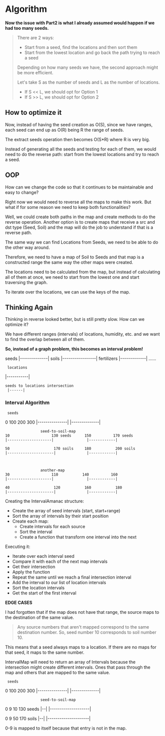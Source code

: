 # Algorithm

**Now the issue with Part2 is what I already assumed would happen if we had too many seeds.**

> There are 2 ways:
>
>- Start from a seed, find the locations and then sort them
>- Start from the lowest location and go back the path trying to reach a seed
>
>Depending on how many seeds we have, the second approach might be more efficient.
>
>Let's take S as the number of seeds and L as the number of locations.
>
>- If S << L, we should opt for Option 1
>- If S >> L, we should opt for Option 2

## How to optimize it

Now, instead of having the seed creation as O(S), since we have ranges,
each seed can end up as O(R) being R the range of seeds.

The extract seeds operation then becomes O(S*R) where R is very big.

Instead of generating all the seeds and testing for each of them,
we would need to do the reverse path: start from the lowest locations
and try to reach a seed.

## OOP

How can we change the code so that it continues to be maintainable and easy to change?

Right now we would need to reverse all the maps to make this work. But what if for some
reason we need to keep both functionalities?

Well, we could create both paths in the map and create methods to do the reverse
operation. Another option is to create maps that receive a src and dst type (Seed, Soil)
and the map will do the job to understand if that is a reverse path.

The same way we can find Locations from Seeds, we need to be able to do the other way around.

Therefore, we need to have a map of Soil to Seeds and that map is a constructed range the same
way the other maps were created.

The locations need to be calculated from the map, but instead of calculating all of them
at once, we need to start from the lowest one and start traversing the graph.

To iterate over the locations, we can use the keys of the map.

## Thinking Again

Thinking in reverse looked better, but is still pretty slow. How can we optimize it?

We have different ranges (intervals) of locations, humidity, etc. and we want to find
the overlap between all of them.

**So, instead of a graph problem, this becomes an interval problem!**

  seeds
|--------------|
       soils
     |-----------------|
     fertilizers
  |-------------|
    ......

     locations
|-----------|

    seeds to locations intersection
     |------|

### Interval Algorithm

     seeds
0              100    200           300
|---------------|     |--------------|

                    seed-to-soil-map
    10                   130 seeds      150          170 seeds
    |--------------------|               |------------|

    50                    170 soils     180           200 soils
    |---------------------|              |------------|



                    another-map
    30                   110           140          160
    |--------------------|               |------------|

    40                    120           160           180
    |---------------------|              |------------|

Creating the IntervalAmanac structure:

- Create the array of seed intervals (start, start+range)
- Sort the array of intervals by their start position
- Create each map:
  - Create intervals for each source
  - Sort the interval
  - Create a function that transform one interval into the next

Executing it:

- Iterate over each interval seed
- Compare it with each of the next map intervals
- Get their intersection
- Apply the function
- Repeat the same until we reach a final intersection interval
- Add the interval to our list of location intervals
- Sort the location intervals
- Get the start of the first interval

**EDGE CASES**

I had forgotten that if the map does not have that range, the source
maps to the destination of the same value.

>Any source numbers that aren't mapped correspond to the same destination number. So, seed number 10 corresponds to soil number 10.

This means that a seed always maps to a location. If there are no maps for that seed, it maps to the same number.

IntervalMap will need to return an array of Intervals because the intersection might create
different intervals. Ones that pass through the map and others that are mapped to the same value.

     seeds
0              100    200           300
|---------------|     |--------------|

                    seed-to-soil-map
0  9 10                   130 seeds
|--| |--------------------|

0  9 50                    170 soils
|--| |---------------------|

0-9 is mapped to itself because that entry is not in the map.

